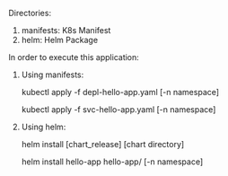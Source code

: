Directories:
1.  manifests: K8s Manifest
2.  helm: Helm Package

In order to execute this application:
1. Using manifests:
  
   kubectl apply -f depl-hello-app.yaml [-n namespace]

   kubectl apply -f svc-hello-app.yaml [-n namespace]

3. Using helm:
   
   helm install [chart_release] [chart directory]

   helm install hello-app hello-app/ [-n namespace]
   

